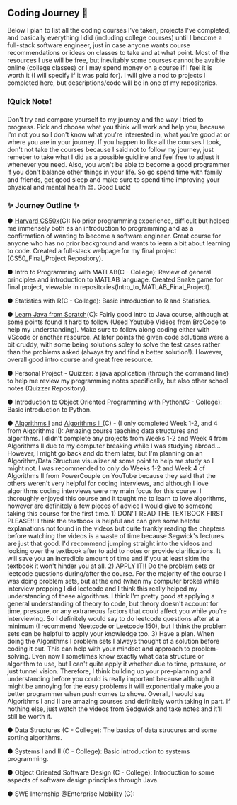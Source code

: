 ## Coding Journey 🧗
Below I plan to list all the coding courses I've taken, projects I've completed, and basically everything I did (including college courses) until I become a full-stack software engineer, just in case anyone wants course recommendations or ideas on classes to take and at what point. Most of the resources I use will be free, but inevitably some courses cannot be avaible online (college classes) or I may spend money on a course if I feel it is worth it (I will specify if it was paid for). I will give a nod to projects I completed here, but descriptions/code will be in one of my repositories.
### ❗Quick Note❗
Don't try and compare yourself to my journey and the way I tried to progress. Pick and choose what you think will work and help you, because I'm not you so I don't know what you're interested in, what you're good at or where you are in your journey. If you happen to like all the courses I took, don't not take the courses because I said not to follow my journey, just remeber to take what I did as a possible guidline and feel free to adjust it whenever you need. Also, you won't be able to become a good programmer if you don't balance other things in your life. So go spend time with family and friends, get good sleep and make sure to spend time improving your physical and mental health 😊. Good Luck!

### ✨ Journey Outline ✨

● <a href ="https://pll.harvard.edu/course/cs50-introduction-computer-science?delta=0" target="blank"> Harvard CS50x</a>(C): No prior programming experience, difficult but helped me immensely both as an introduction to programming and as a confirmation of wanting to become a software engineer. Great course for anyone who has no prior background and wants to learn a bit about learning to code. Created a full-stack webpage for my final project (CS50_Final_Project Repository).

● Intro to Programming with MATLAB(C - College): Review of general principles and introduction to MATLAB language. Created Snake game for final project, viewable in repositories(Intro_to_MATLAB_Final_Project).

● Statistics with R(C - College): Basic introduction to R and Statistics.

● <a href ="https://www.educative.io/courses/learn-java-from-scratch" target ="blank">Learn Java from Scratch</a>(C): Fairly good intro to Java course, although at some points found it hard to follow (Used Youtube Videos from BroCode to help my understanding). Make sure to follow along coding either with VScode or another resource. At later points the given code solutions were a bit cruddy, with some being solutions soley to solve the test cases rather than the problems asked (always try and find a better solution!). However, overall good intro course and great free resource.

● Personal Project - Quizzer: a java application (through the command line) to help me review my programming notes specifically, but also other school notes (Quizzer Repository). 

● Introduction to Object Oriented Programming with Python(C - College): Basic introduction to Python.

● <a href= "https://www.coursera.org/learn/algorithms-part1" target ="blank"> Algorithms I</a> and <a href="https://www.coursera.org/learn/algorithms-part2"> Algorithms II </a>(C) - (I only completed Week 1-2, and 4 from Algorithms II): Amazing course teaching data structures and algorithms. I didn't complete any projects from Weeks 1-2 and Week 4 from Algorithms II due to my computer breaking while I was studying abroad... However, I might go back and do them later, but I'm planning on an Algorithm/Data Structure visualizer at some point to help me study so I might not. I was recommended to only do Weeks 1-2 and Week 4 of Algorithms II from PowerCouple on YouTube because they said that the others weren't very helpful for coding interviews, and although I love algorithms coding interviews were my main focus for this course. I thoroughly enjoyed this course and it taught me to learn to love algorithms, however are definitely a few pieces of advice I would give to someone taking this course for the first time. 1) DON'T READ THE TEXTBOOK FIRST PLEASE!!! I think the textbook is helpful and can give some helpful explanations not found in the videos but quite frankly reading the chapters before watching the videos is a waste of time because Segwick's lectures are just that good. I'd recommend jumping straight into the videos and looking over the textbook after to add to notes or provide clarifications. It will save you an incredible amount of time and if you at least skim the textbook it won't hinder you at all. 2) APPLY IT!! Do the problem sets or leetcode questions during/after the course. For the majority of the course I was doing problem sets, but at the end (when my computer broke) while interview prepping I did leetcode and I think this really helped my understanding of these algorithms. I think I'm pretty good at applying a general understanding of theory to code, but theory doesn't account for time, pressure, or any extraneous factors that could affect you while you're interviewing. So I definitely would say to do leetcode questions after at a minimum (I recommend Neetcode or Leetcode 150), but I think the problem sets can be helpful to apply your knowledge too. 3) Have a plan. When doing the Algorithms I problem sets I always thought of a solution before coding it out. This can help with your mindset and approach to problem-solving. Even now I sometimes know exactly what data structure or algorithm to use, but I can't quite apply it whether due to time, pressure, or just tunnel vision. Therefore, I think building up your pre-planning and understanding before you could is really important because although it might be annoying for the easy problems it will exponentially make you a better programmer when push comes to shove. Overall, I would say Algorithms I and II are amazing courses and definitely worth taking in part. If nothing else, just watch the videos from Sedgwick and take notes and it'll still be worth it.

● Data Structures (C - College): The basics of data strucures and some sorting algorithms. 

● Systems I and II (C - College): Basic introduction to systems programming.
 
● Object Oriented Software Design (C - College): Introduction to some aspects of software design principles through Java.

● SWE Internship @Enterprise Mobility (C): 
